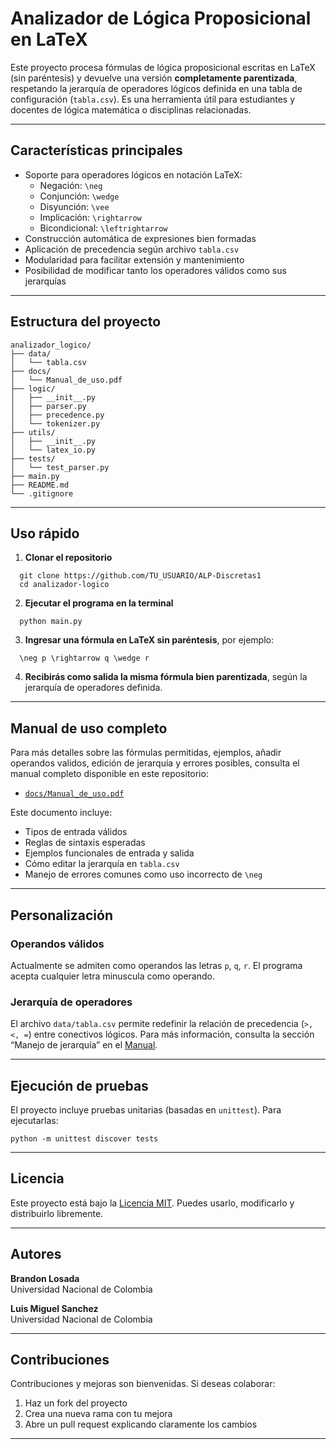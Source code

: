 # Analizador de Lógica Proposicional en LaTeX

Este proyecto procesa fórmulas de lógica proposicional escritas en LaTeX (sin paréntesis) y devuelve una versión **completamente parentizada**, respetando la jerarquía de operadores lógicos definida en una tabla de configuración (`tabla.csv`). Es una herramienta útil para estudiantes y docentes de lógica matemática o disciplinas relacionadas.

---

## Características principales

- Soporte para operadores lógicos en notación LaTeX:
  - Negación: `\neg`
  - Conjunción: `\wedge`
  - Disyunción: `\vee`
  - Implicación: `\rightarrow`
  - Bicondicional: `\leftrightarrow`
- Construcción automática de expresiones bien formadas
- Aplicación de precedencia según archivo `tabla.csv`
- Modularidad para facilitar extensión y mantenimiento
- Posibilidad de modificar tanto los operadores válidos como sus jerarquías

---

## Estructura del proyecto
```
analizador_logico/
├── data/
│   └── tabla.csv
├── docs/
│   └── Manual_de_uso.pdf
├── logic/
│   ├── __init__.py
│   ├── parser.py
│   ├── precedence.py
│   └── tokenizer.py
├── utils/
│   ├── __init__.py
│   └── latex_io.py
├── tests/
│   └── test_parser.py
├── main.py
├── README.md
└── .gitignore
```
---

## Uso rápido

1. **Clonar el repositorio**
```
  git clone https://github.com/TU_USUARIO/ALP-Discretas1
  cd analizador-logico
```
2. **Ejecutar el programa en la terminal**
```
  python main.py
```
3. **Ingresar una fórmula en LaTeX sin paréntesis**, por ejemplo:
```
  \neg p \rightarrow q \wedge r
```
4. **Recibirás como salida la misma fórmula bien parentizada**, según la jerarquía de operadores definida.

---

## Manual de uso completo

Para más detalles sobre las fórmulas permitidas, ejemplos, añadir operandos validos, edición de jerarquía y errores posibles, consulta el manual completo disponible en este repositorio:

- [`docs/Manual_de_uso.pdf`](docs/Manual_de_uso.pdf)

Este documento incluye:

- Tipos de entrada válidos
- Reglas de sintaxis esperadas
- Ejemplos funcionales de entrada y salida
- Cómo editar la jerarquía en `tabla.csv`
- Manejo de errores comunes como uso incorrecto de `\neg`

---

## Personalización

### Operandos válidos

Actualmente se admiten como operandos las letras `p`, `q`, `r`. El programa acepta cualquier letra minuscula como operando.



### Jerarquía de operadores

El archivo `data/tabla.csv` permite redefinir la relación de precedencia (`>, <, =`) entre conectivos lógicos. Para más información, consulta la sección “Manejo de jerarquía” en el [Manual](docs/Manual_de_uso.pdf).

---

## Ejecución de pruebas

El proyecto incluye pruebas unitarias (basadas en `unittest`). Para ejecutarlas:
```
python -m unittest discover tests
```
---

## Licencia

Este proyecto está bajo la [Licencia MIT](https://opensource.org/licenses/MIT). Puedes usarlo, modificarlo y distribuirlo libremente.

---

## Autores

**Brandon Losada**  
Universidad Nacional de Colombia

**Luis Miguel Sanchez**  
Universidad Nacional de Colombia

---

## Contribuciones

Contribuciones y mejoras son bienvenidas. Si deseas colaborar:

1. Haz un fork del proyecto
2. Crea una nueva rama con tu mejora
3. Abre un pull request explicando claramente los cambios

---
